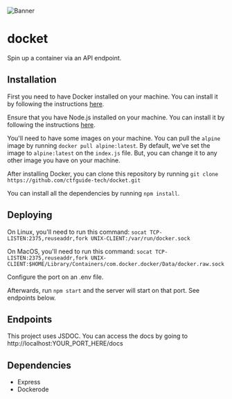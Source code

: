 ![Banner](https://i.ibb.co/NZGMfjs/2.png)

# docket

Spin up a container via an API endpoint.

## Installation

First you need to have Docker installed on your machine. You can install it by following the instructions [here](https://docs.docker.com/get-docker/).

Ensure that you have Node.js installed on your machine. You can install it by following the instructions [here](https://nodejs.org/en/download/).

You'll need to have some images on your machine. You can pull the `alpine` image by running `docker pull alpine:latest`. By default, we've set the image to `alpine:latest` on the `index.js` file. But, you can change it to any other image you have on your machine.

After installing Docker, you can clone this repository by running `git clone https://github.com/ctfguide-tech/docket.git`

You can install all the dependencies by running `npm install`.

## Deploying
On Linux, you'll need to run this command:
```socat TCP-LISTEN:2375,reuseaddr,fork UNIX-CLIENT:/var/run/docker.sock```

On MacOS, you'll need to run this command: 
```socat TCP-LISTEN:2375,reuseaddr,fork UNIX-CLIENT:$HOME/Library/Containers/com.docker.docker/Data/docker.raw.sock```

Configure the port on an .env file.

Afterwards, run `npm start` and the server will start on that port. See endpoints below.

## Endpoints
This project uses JSDOC. You can access the docs by going to http://localhost:YOUR_PORT_HERE/docs


## Dependencies

- Express
- Dockerode


